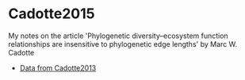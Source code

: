 # Cadotte2015
My notes on the article 'Phylogenetic diversity–ecosystem function relationships are insensitive to phylogenetic edge lengths' by Marc W. Cadotte

 * [Data from Cadotte2013](http://datadryad.org/resource/doi:10.5061/dryad.t80fp)
